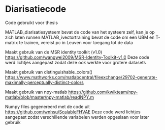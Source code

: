 # Diarisatiecode
Code gebruikt voor thesis

MATLAB_diarisatiesysteem bevat de code van het systeem zelf, kan je op zich laten runnen
MATLAB_ivectortraining bevat de code om een UBM en T-matrix te trainen, vereist pc in Leuven voor toegang tot de data

Maakt gebruik van de MSR identity toolkit (v1.0)
https://github.com/wangwei2009/MSR-Identity-Toolkit-v1.0
Deze code werd lichtjes aangepast zodat deze ook werkte voor grotere datasets

Maakt gebruik van distinguishable_colors()
https://www.mathworks.com/matlabcentral/fileexchange/29702-generate-maximally-perceptually-distinct-colors

Maakt gebruik van npy-matlab
https://github.com/kwikteam/npy-matlab/blob/master/npy-matlab/readNPY.m

Numpy files gegenereerd met de code uit
https://github.com/wnhsu/ScalableFHVAE
Deze code werd lichtjes aangepast zodat verschillende variabelen werden opgeslaan voor later gebruik
